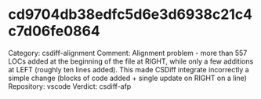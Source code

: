 # cd9704db38edfc5d6e3d6938c21c4c7d06fe0864

Category: csdiff-alignment
Comment: Alignment problem - more than 557 LOCs added at the beginning of the file at RIGHT, while only a few additions at LEFT (roughly ten lines added). This made CSDiff integrate incorrectly a simple change (blocks of code added + single update on RIGHT on a line)
Repository: vscode
Verdict: csdiff-afp